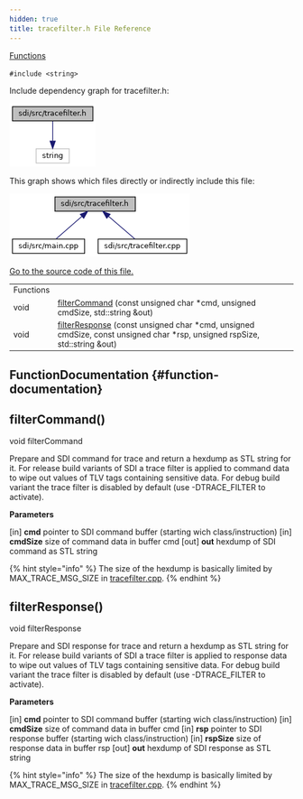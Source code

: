 ```yaml
---
hidden: true
title: tracefilter.h File Reference
---
```


[Functions](#func-members)

`#include <string>`

Include dependency graph for tracefilter.h:

![](tracefilter_8h__incl.png)

This graph shows which files directly or indirectly include this file:

![](tracefilter_8h__dep__incl.png)

<a href="tracefilter_8h_source.md">Go to the source code of this file.</a>

|  |  |
|----|----|
| Functions |  |
| void  | [filterCommand](#a8aaa0c77c2012c10fbad3096aa16d5e0) (const unsigned char \*cmd, unsigned cmdSize, std::string &out) |
| void  | [filterResponse](#ad1af8f83e3601d284db2ad4ff06dac6d) (const unsigned char \*cmd, unsigned cmdSize, const unsigned char \*rsp, unsigned rspSize, std::string &out) |

## FunctionDocumentation {#function-documentation}

## filterCommand() <a href="#a8aaa0c77c2012c10fbad3096aa16d5e0" id="a8aaa0c77c2012c10fbad3096aa16d5e0"></a>

<p>void filterCommand</p>

Prepare and SDI command for trace and return a hexdump as STL string for it. For release build variants of SDI a trace filter is applied to command data to wipe out values of TLV tags containing sensitive data. For debug build variant the trace filter is disabled by default (use -DTRACE_FILTER to activate).

**Parameters**

\[in\] **cmd** pointer to SDI command buffer (starting wich class/instruction) \[in\] **cmdSize** size of command data in buffer cmd \[out\] **out** hexdump of SDI command as STL string


{% hint style="info" %}
The size of the hexdump is basically limited by MAX_TRACE_MSG_SIZE in <a href="tracefilter_8cpp.md">tracefilter.cpp</a>.
{% endhint %}

## filterResponse() <a href="#ad1af8f83e3601d284db2ad4ff06dac6d" id="ad1af8f83e3601d284db2ad4ff06dac6d"></a>

<p>void filterResponse</p>

Prepare and SDI response for trace and return a hexdump as STL string for it. For release build variants of SDI a trace filter is applied to response data to wipe out values of TLV tags containing sensitive data. For debug build variant the trace filter is disabled by default (use -DTRACE_FILTER to activate).

**Parameters**

\[in\] **cmd** pointer to SDI command buffer (starting wich class/instruction) \[in\] **cmdSize** size of command data in buffer cmd \[in\] **rsp** pointer to SDI response buffer (starting wich class/instruction) \[in\] **rspSize** size of response data in buffer rsp \[out\] **out** hexdump of SDI response as STL string


{% hint style="info" %}
The size of the hexdump is basically limited by MAX_TRACE_MSG_SIZE in <a href="tracefilter_8cpp.md">tracefilter.cpp</a>.
{% endhint %}
